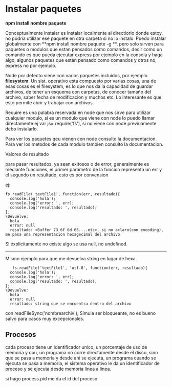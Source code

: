 # Instalar paquetes
 

**npm install nombre paquete**

Conceptualmente instalar es instalar localmente al directiorio donde estoy, no podria utilizar ese paquete en otra carpeta si no lo instalo.
  Puedo instalar globalmente con **npm install nombre paquete -g **, pero solo sirven para paquetes o modulos que estan pensados como comandos, decir como un comando es que pueda ejecutar express por ejemplo en la consola y haga algo, algunos paquetes que están pensado como comandos y otros no, express no por ejemplo.

Node por defecto viene con varios paquetes incluidos, por ejemplo **filesystem**. Un sist. operativo esta compuesto por varias cosas, una de esas cosas es el filesystem, es lo que nos da la capacidad de guardar archivos, de tener un esquema con carpetas, de conocer tamaño del archivo, saber fecha de modificacion y muchos etc. Lo interesante es que esto permite abrir y trabajar con archivos.

Require es una palabra reservada en node que nos sirve para utilizar cualquier modulo, si es un modulo que viene con node lo puedo llamar directamente ej var js= require('fs'), si no viene con node previuamente debo instalarlo.

Para ver los paquetes qeu vienen con node consulto la documentacion. Para ver los metodos de cada modulo tambien consulto la documentacion.

Valores de resultado	

para pasar resultados, ya sean exitosos o de error, generalmente es mediante funciones, el primer parametro de la funcion representa un err y el segundo un resultado, esto es por convension

ej:

    
    fs.readFile('textFile1', function(err, resultado){
      console.log('hola');
      console.log('error: ', err);
      console.log('resultado: ', resultado);
    };
    \Devuelve:
      hola
      error: null
      resultado: <Buffer 73 6f 6d 65....etc>, si no aclaro(con encoding), me pasa una representacion hexagecimal del archivo

  Si explicitamente no existe algo se usa null, no undefined.



----------




Mismo ejemplo para que me devuelva string en lugar de hexa.

       fs.readFile('textFile1', 'utf-8', function(err, resultado){
      console.log('hola');
      console.log('error: ', err);
      console.log('resultado: ', resultado);
    };
    \Devuelve:
      hola
      error: null
      resultado: string que se encuentra dentro del archivo


con readFileSync('nombrearchiv');  Simula ser bloqueante, no es bueno salvo para casos muy excepcionales.




## Procesos ##

cada proceso tiene un identificador unico, un porcentaje de uso de memoria y cpu, un programa no corre directamente desde el disco, sino que se pasa a memoria y desde ahi se ejecuta, un programa cuando se ejecuta se pasa a memoria, el sistema operativo le da un identificador de proceso y se ejecuta desde memoria linea a linea.

si hago process.pid me da el id del proceso


